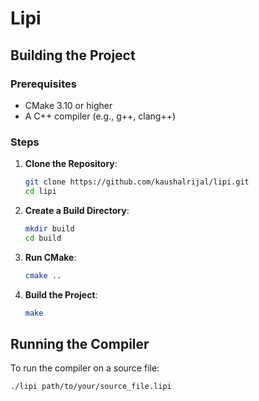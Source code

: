 # Lipi

## Building the Project

### Prerequisites

- CMake 3.10 or higher
- A C++ compiler (e.g., g++, clang++)

### Steps

1. **Clone the Repository**:
    ```sh
    git clone https://github.com/kaushalrijal/lipi.git
    cd lipi
    ```

2. **Create a Build Directory**:
    ```sh
    mkdir build
    cd build
    ```

3. **Run CMake**:
    ```sh
    cmake ..
    ```

4. **Build the Project**:
    ```sh
    make
    ```

## Running the Compiler

To run the compiler on a source file:

```sh
./lipi path/to/your/source_file.lipi
